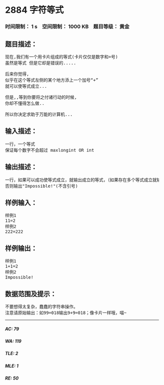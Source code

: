 # 2884 字符等式   
### 时间限制： 1 s&nbsp;&nbsp;&nbsp;&nbsp;空间限制： 1000 KB&nbsp;&nbsp;&nbsp;&nbsp;题目等级： 黄金  
## 题目描述：  

<pre>
现在,我们有一个用卡片组成的等式(卡片仅仅是数字和=号)  
虽然是等式 但是它却是错误的.....  
  
后来你觉得,  
似乎在这个等式左侧的某个地方添上一个加号“+”  
就可以使等式成立...  
  
但是,,等到你要将之付诸行动的时候,  
你却不懂得怎么做..  
  
所以你决定求助于万能的计算机...
</pre>
  
  
## 输入描述：  

<pre>
一行，一个等式  
保证每个数字不会超过 maxlongint OR int
</pre>
  
  
## 输出描述：  

<pre>
一行，如果可以成功使等式成立，就输出成立的等式，（如果存在多个等式成立就输出加号‘+’最靠左的一个）      如 输入221=23，则输出2+21=23，而不输出22+1=23
否则输出"Impossible!"(不含引号)
</pre>
  
  
## 样例输入：  

<pre>
样例1
11=2
样例2
222=222
</pre>
  
  
## 样例输出：  

<pre>
样例1
1+1=2
样例2
Impossible!
</pre>
  
  
## 数据范围及提示：  

<pre>
不要想得太复杂，蠢蠢的字符串操作。
注意请原始输出：如99=018输出9+9=018；像卡片一样哦，喵~
</pre>
  
  
***  

##### AC: 79  
##### WA: 119  
##### TLE: 2  
##### MLE: 1  
##### RE: 50  
